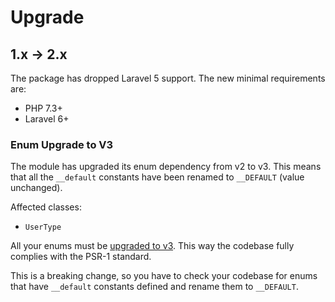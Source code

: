 # Upgrade

## 1.x -> 2.x

The package has dropped Laravel 5 support. The new minimal requirements are:

- PHP 7.3+
- Laravel 6+

### Enum Upgrade to V3

The module has upgraded its enum dependency from v2 to v3.
This means that all the `__default` constants have been renamed to `__DEFAULT` (value unchanged).

Affected classes:
- `UserType`

All your enums must be [upgraded to v3](https://konekt.dev/enum/3.0/upgrade#from-v2-to-v3).
This way the codebase fully complies with the PSR-1 standard.

This is a breaking change, so you have to check your codebase for enums that have
`__default` constants defined and rename them to `__DEFAULT`.

